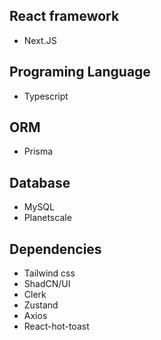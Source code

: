 ## React framework
- Next.JS

## Programing Language
- Typescript

## ORM
- Prisma

## Database
- MySQL
- Planetscale

## Dependencies
- Tailwind css
- ShadCN/UI
- Clerk
- Zustand
- Axios
- React-hot-toast